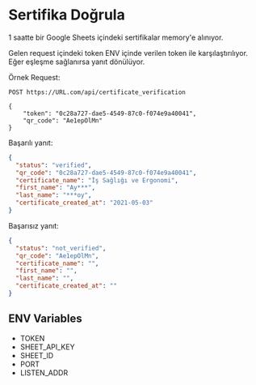 # Sertifika Doğrula

1 saatte bir Google Sheets içindeki sertifikalar memory'e alınıyor.

Gelen request içindeki token ENV içinde verilen token ile karşılaştırılıyor. Eğer eşleşme sağlanırsa
yanıt dönülüyor.

Örnek Request:

```
POST https://URL.com/api/certificate_verification

{
    "token": "0c28a727-dae5-4549-87c0-f074e9a40041",
    "qr_code": "Ae1epOlMn"
}
```

Başarılı yanıt:
```json
{
  "status": "verified",
  "qr_code": "0c28a727-dae5-4549-87c0-f074e9a40041",
  "certificate_name": "İş Sağlığı ve Ergonomi",
  "first_name": "Ay***",
  "last_name": "***oy",
  "certificate_created_at": "2021-05-03"
}
```

Başarısız yanıt:
```json
{
  "status": "not_verified",
  "qr_code": "Ae1epOlMn",
  "certificate_name": "",
  "first_name": "",
  "last_name": "",
  "certificate_created_at": ""
}
```

## ENV Variables

- TOKEN
- SHEET_API_KEY
- SHEET_ID
- PORT
- LISTEN_ADDR
